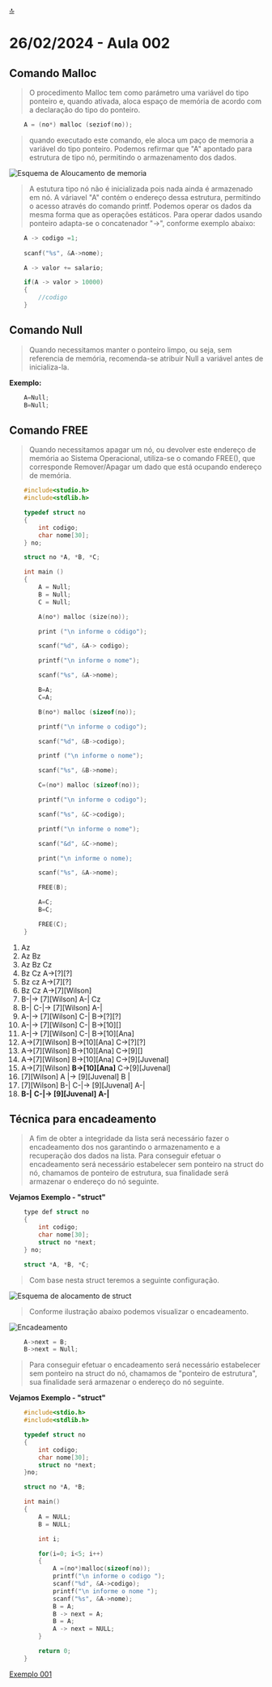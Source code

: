 [🔝](../README.md)
# 26/02/2024 - Aula 002

## Comando Malloc

> O procedimento Malloc tem como parámetro uma variável do tipo ponteiro e, quando ativada, aloca espaço de memória de acordo com a declaração do tipo do ponteiro.

```c copy
    A = (no*) malloc (seziof(no));
```

> quando executado este comando, ele aloca um paço de memoria a variável do tipo ponteiro. Podemos refirmar que "A" apontado para estrutura de tipo nó, permitindo o  armazenamento dos dados.

![Esquema de Aloucamento de memoria](esquema-alocamento.svg)

> A estutura tipo nó não é inicializada pois nada ainda é armazenado em nó.
> A váriavel "A" contém o endereço dessa estrutura, permitindo o acesso através do comando printf.
> Podemos operar os dados da mesma forma que as operações estáticos. Para operar dados usando ponteiro adapta-se o concatenador "->", conforme exemplo abaixo:

```c copy
    A -> codigo =1;
    
    scanf("%s", &A->nome);

    A -> valor += salario;

    if(A -> valor > 10000)
    {
        //codigo
    }
```

## Comando Null

> Quando necessitamos manter o ponteiro limpo, ou seja, sem referencia de memória, recomenda-se atribuir Null a variável antes de inicializa-la.

**Exemplo:**

```c copy
    A=Null;
    B=Null;
```

## Comando FREE

> Quando necessitamos apagar um nó, ou devolver este endereço de memória ao Sistema Operacional, utiliza-se o comando FREE(), que corresponde Remover/Apagar um dado que está ocupando endereço de memória.

```c copy
    #include<studio.h>
    #include<stdlib.h>

    typedef struct no 
    {
        int codigo;
        char nome[30];
    } no;

    struct no *A, *B, *C;

    int main ()
    {
        A = Null;
        B = Null;
        C = Null;

        A(no*) malloc (size(no));

        print ("\n informe o código");

        scanf("%d", &A-> codigo);

        printf("\n informe o nome");

        scanf("%s", &A->nome);

        B=A;
        C=A;

        B(no*) malloc (sizeof(no));

        printf("\n informe o codigo");

        scanf("%d", &B->codigo);

        printf ("\n informe o nome");

        scanf("%s", &B->nome);

        C=(no*) malloc (sizeof(no));

        printf("\n informe o codigo");

        scanf("%s", &C->codigo);

        printf("\n informe o nome");

        scanf("&d", &C->nome);

        print("\n informe o nome);

        scanf("%s", &A->nome);

        FREE(B);

        A=C;
        B=C;

        FREE(C);
    }
```
1) Az
2) Az Bz
3) Az Bz Cz
4) Bz Cz
    A->[?][?]
5) Bz cz
    A->[7][?]
6) Bz Cz
    A->[7][Wilson]
7)  B-|-> [7][Wilson]
    A-|
    Cz
8)  B-|
    C-|-> [7][Wilson]
    A-|
9)  A-|-> [7][Wilson]
    C-|
    B->[?][?]
10) A-|-> [7][Wilson]
    C-|
    B->[10][]
11) A-|-> [7][Wilson]
    C-|
    B->[10][Ana]
12) A->[7][Wilson]
    B->[10][Ana]
    C->[?][?]
13) A->[7][Wilson]
    B->[10][Ana]
    C->[9][]
14) A->[7][Wilson]
    B->[10][Ana]
    C->[9][Juvenal]
15) A->[7][Wilson]
    __B->[10][Ana]__
    C->[9][Juvenal]
16) [7][Wilson]
    A |-> [9][Juvenal]
    B |
17) [7][Wilson]
    B-|
    C-|-> [9][Juvenal]
    A-|
18) __B-|__
    __C-|-> [9][Juvenal]__
    __A-|__

## Técnica para encadeamento

> A fim de obter a integridade da lista será necessário fazer o encadeamento dos nos garantindo o armazenamento e a recuperação dos dados na lista.
> Para conseguir efetuar o encadeamento será necessário estabelecer sem ponteiro na struct do nó, chamamos de ponteiro de estrutura, sua finalidade será armazenar o endereço do nó seguinte.

**Vejamos Exemplo - "struct"**

```c copy
    type def struct no
    {
        int codigo;
        char nome[30];
        struct no *next;
    } no;

    struct *A, *B, *C;
```

> Com base nesta struct teremos a seguinte configuração.

![Esquema de alocamento de struct](esquema-struct.png)

> Conforme ilustração abaixo podemos visualizar o encadeamento.

![Encadeamento](encadeamento.drawio.svg)

```c text
    A->next = B;
    B->next = Null;
```

> Para conseguir efetuar o encadeamento será necessário estabelecer sem ponteiro na struct do nó, chamamos de "ponteiro de estrutura", sua finalidade será armazenar o endereço do nó seguinte.

**Vejamos Exemplo - "struct"**

```c text
    #include<stdio.h>
    #include<stdlib.h>

    typedef struct no
    {
        int codigo;
        char nome[30];
        struct no *next;
    }no;

    struct no *A, *B;

    int main()
    {
        A = NULL;
        B = NULL;

        int i;

        for(i=0; i<5; i++)
        {
            A =(no*)malloc(sizeof(no));
            printf("\n informe o codigo ");
            scanf("%d", &A->codigo);
            printf("\n informe o nome ");
            scanf("%s", &A->nome);
            B = A;
            B -> next = A;
            B = A;
            A -> next = NULL;
        }

        return 0;
    }
```

[Exemplo 001](exemplo002/exemplo002.c)